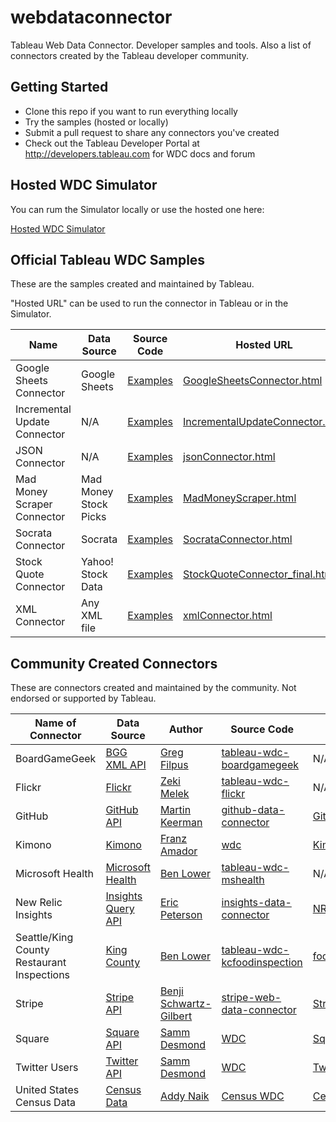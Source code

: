 # webdataconnector

Tableau Web Data Connector.  Developer samples and tools.  Also a list of connectors created by the Tableau developer community.

Getting Started
---------------
* Clone this repo if you want to run everything locally
* Try the samples (hosted or locally)
* Submit a pull request to share any connectors you've created
* Check out the Tableau Developer Portal at http://developers.tableau.com for WDC docs and forum

Hosted WDC Simulator
---------------
You can rum the Simulator locally or use the hosted one here:

[Hosted WDC Simulator](http://tableau.github.io/webdataconnector/Simulator.html)

Official Tableau WDC Samples
---------------
These are the samples created and maintained by Tableau.

"Hosted URL" can be used to run the connector in Tableau or in the Simulator.

Name     | Data Source   |  Source Code    |  Hosted URL
-------- |  -------- |  -------- |  -------- 
Google Sheets Connector  |  Google Sheets  |  [Examples](https://github.com/tableau/webdataconnector/tree/gh-pages/Examples)  |  [GoogleSheetsConnector.html](http://tableau.github.io/webdataconnector/Examples/GoogleSheetsConnector.html)
Incremental Update Connector  |  N/A  |  [Examples](https://github.com/tableau/webdataconnector/tree/gh-pages/Examples)  |  [IncrementalUpdateConnector.html](https://tableau.github.io/webdataconnector/Examples/IncrementalUpdateConnector.html)
JSON Connector  |  N/A  |  [Examples](https://github.com/tableau/webdataconnector/tree/gh-pages/Examples)  |  [jsonConnector.html](https://tableau.github.io/webdataconnector/Examples/jsonConnector.html)
Mad Money Scraper Connector  |  Mad Money Stock Picks  |  [Examples](https://github.com/tableau/webdataconnector/tree/gh-pages/Examples)  |  [MadMoneyScraper.html](https://tableau.github.io/webdataconnector/Examples/MadMoneyScraper.html)
Socrata Connector  |  Socrata  |  [Examples](https://github.com/tableau/webdataconnector/tree/gh-pages/Examples)  |  [SocrataConnector.html](https://tableau.github.io/webdataconnector/Examples/SocrataConnector.html)
Stock Quote Connector  |  Yahoo! Stock Data  | [Examples](https://github.com/tableau/webdataconnector/tree/gh-pages/Examples)  |  [StockQuoteConnector_final.html](https://tableau.github.io/webdataconnector/Examples/StockQuoteConnector_final.html)
XML Connector  |  Any XML file  | [Examples](https://github.com/tableau/webdataconnector/tree/gh-pages/Examples)  |  [xmlConnector.html](https://tableau.github.io/webdataconnector/Examples/xmlConnector.html)


Community Created Connectors
---------------
These are connectors created and maintained by the community.  Not endorsed or supported by Tableau.

Name of Connector     | Data Source   |  Author   |   Source Code    |  Hosted URL
-------- |  -------- |  -------- |  --------  | ---------
BoardGameGeek | [BGG XML API](https://boardgamegeek.com/xmlapi2) | [Greg Filpus](https://github.com/gfilpus)  |  [tableau-wdc-boardgamegeek](https://github.com/gfilpus/tableau-wdc-boardgamegeek)  |  N/A
Flickr | [Flickr](https://www.flickr.com/services/api/) | [Zeki Melek](https://github.com/melekzek)  |  [tableau-wdc-flickr](https://github.com/melekzek/tableau-wdc-flickr)  |  N/A
GitHub | [GitHub API](https://developer.github.com/v3/) | [Martin Keerman](https://github.com/etroid) | [github-data-connector](https://github.com/tableau-mkt/github-data-connector) | [GitHub WDC](https://github-web-data-connector.herokuapp.com)
Kimono | [Kimono](https://www.kimonolabs.com/) | [Franz Amador](https://github.com/fgamador) | [wdc](https://github.com/fgamador/wdc) | [KimonoConnector.html](https://fgamador.github.io/wdc/KimonoConnector.html)
Microsoft Health | [Microsoft Health](http://developer.microsoftband.com/cloudAPI) | [Ben Lower](https://github.com/benlower)  |  [tableau-wdc-mshealth](https://github.com/benlower/tableau-wdc-mshealth)  |  N/A
New Relic Insights | [Insights Query API](https://docs.newrelic.com/docs/insights/new-relic-insights/adding-querying-data/querying-your-data-remotely) | [Eric Peterson](https://github.com/iamEAP) | [insights-data-connector](https://github.com/tableau-mkt/insights-data-connector) | [NR Insights WDC](https://insights-web-data-connector.herokuapp.com/)
Seattle/King County Restaurant Inspections  | [King County](http://kingcounty.gov/healthservices/health/ehs/foodsafety/inspections/system.aspx) | [Ben Lower](https://github.com/benlower)  |  [tableau-wdc-kcfoodinspection](https://github.com/benlower/tableau-wdc-kcfoodinspection)  |  [foodInspectionWDC.html](http://benlower.github.io/tableau-wdc-kcfoodinspection/foodInspectionWDC.html)
Stripe | [Stripe API](https://stripe.com/docs/api) | [Benji Schwartz-Gilbert](https://github.com/benjisg) | [stripe-web-data-connector](https://github.com/benjisg/stripe-web-data-connector) | [Stripe WDC](https://benjisg.github.io/stripe-web-data-connector/stripe.html) | 
Square | [Square API](https://connect.squareup.com/) | [Samm Desmond](https://github.com/sdesmond46)  |  [WDC](https://github.com/sdesmond46/WDC)  |  [Square WDC](http://webdataconnector.azurewebsites.net/Connectors/Square/)
Twitter Users | [Twitter API](https://dev.twitter.com/rest/public) | [Samm Desmond](https://github.com/sdesmond46)  |  [WDC](https://github.com/sdesmond46/WDC)  |  [Twitter WDC](http://webdataconnector.azurewebsites.net/Connectors/Twitter/)
United States Census Data | [Census Data](http://www.census.gov/data/developers/data-sets/decennial-census-data.html) | [Addy  Naik](https://github.com/port80labs)  | [Census WDC](https://github.com/port80labs/census-wdc) |  [Census WDC](https://census-tableau-wdc.herokuapp.com/)
